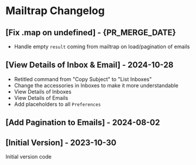 # Mailtrap Changelog

## [Fix .map on undefined] - {PR_MERGE_DATE}

- Handle empty `result` coming from mailtrap on load/pagination of emails

## [View Details of Inbox & Email] - 2024-10-28

- Retitled command from "Copy Subject" to "List Inboxes"
- Change the accessories in Inboxes to make it more understandable
- View Details of Inboxes
- View Details of Emails
- Add placeholders to all `Preferences`

## [Add Pagination to Emails] - 2024-08-02

## [Initial Version] - 2023-10-30

Initial version code
